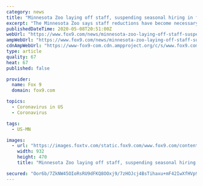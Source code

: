 ```yaml
---
category: news
title: "Minnesota Zoo laying off staff, suspending seasonal hiring in face of COVID-19 pandemic"
excerpt: "The Minnesota Zoo says staff reductions have become necessary due to the current situation created by the COVID-19 pandemic, which has forced the zoo to close and cancel or postpone many of its programs and events."
publishedDateTime: 2020-05-08T20:51:00Z
webUrl: "https://www.fox9.com/news/minnesota-zoo-laying-off-staff-suspending-seasonal-hiring-in-face-of-covid-19-pandemic"
ampWebUrl: "https://www.fox9.com/news/minnesota-zoo-laying-off-staff-suspending-seasonal-hiring-in-face-of-covid-19-pandemic.amp"
cdnAmpWebUrl: "https://www-fox9-com.cdn.ampproject.org/c/s/www.fox9.com/news/minnesota-zoo-laying-off-staff-suspending-seasonal-hiring-in-face-of-covid-19-pandemic.amp"
type: article
quality: 67
heat: 67
published: false

provider:
  name: Fox 9
  domain: fox9.com

topics:
  - Coronavirus in US
  - Coronavirus

tags:
  - US-MN

images:
  - url: "https://images.foxtv.com/static.fox9.com/www.fox9.com/content/uploads/2020/05/932/470/mn-zoo-bear.jpg?ve=1&tl=1"
    width: 932
    height: 470
    title: "Minnesota Zoo laying off staff, suspending seasonal hiring in face of COVID-19 pandemic"

secured: "Oor6b/7ZkNW45OIoRsRU9dFKQ8OOxj9/7zHOJcj4BsTihaxu+mF42IwXfHVp9gT/cbhrvhMDYwqzB5ZfALWibz+cEk/gJwC0d+jrGKgSwzTbpFckiZuiDuC9Nd5ObkWFis5Ac8jdKVYibpG54Ae10FRvoDFuEJ7N3M9Lowljoij+RE5XrhZyrrL/jNYrbloJtKm1hl7+z1r5rrsg7T75MK9BMlIUI3UKiSNgD+LbObuo6z8id1fxiUDL5q/qMZHKRMr4ZKPa/xsDeeErPQR6trERdSeYvBP3/KQ7zzODegEeXs+hlNfVr27Yrq65natW;TybiRqHtWWPk8dIdDDXZUw=="
---
```


